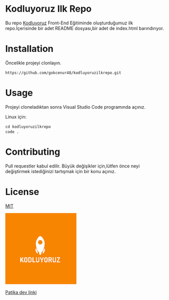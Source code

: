 # Kodluyoruz Ilk Repo

Bu repo [Kodluyoruz](https://www.kodluyoruz.org/) Front-End Eğitiminde oluşturduğumuz ilk repo.İçerisinde bir adet
README dosyası,bir adet de index.html barındırıyor.

# Installation

Öncelikle projeyi clonlayın.

```
https://github.com/gokcenur48/kodluyoruzilkrepo.git
```

# Usage

Projeyi cloneladıktan sonra Visual Studio Code programında açınız.

Linux için:

```
cd kodluyoruzilkrepo
code .
```

# Contributing

Pull requestler kabul edilir. Büyük değişikler için,lütfen önce neyi değiştirmek
istediğinizi tartışmak için bir konu açınız.

# License

[MIT](https://choosealicense.com/licenses/mit/)


![indir](./indir.png)

[Patika dev linki](https://www.patika.dev/tr)
